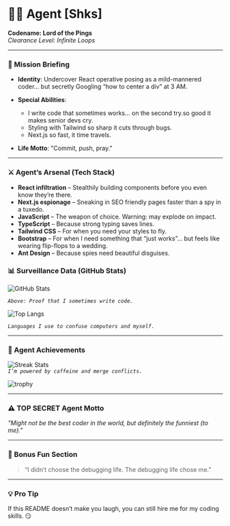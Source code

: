# 🕵️‍♂️ Agent [Shks]  
**Codename: Lord of the Pings**  
*Clearance Level: Infinite Loops*  

---

### 🛑 Mission Briefing  
- **Identity**: Undercover React operative posing as a mild-mannered coder… but secretly Googling “how to center a div” at 3 AM.  
- **Special Abilities**:
  - I write code that sometimes works… on the second try.so good it makes senior devs 
     cry.  
  - Styling with Tailwind so sharp it cuts through bugs.  
  - Next.js so fast, it time travels.  

- **Life Motto**: "Commit, push, pray."

---

### ⚔️ Agent’s Arsenal (Tech Stack)
- **React infiltration** – Stealthily building components before you even know they’re 
   there.
- **Next.js espionage** – Sneaking in SEO friendly pages faster than a spy in a 
   tuxedo.  
- **JavaScript** – The weapon of choice. Warning: may explode on impact.  
- **TypeScript** – Because strong typing saves lines.  
- **Tailwind CSS** – For when you need your styles to fly.  
- **Bootstrap** – For when I need something that “just works”… but feels like wearing flip-flops to a wedding.
- **Ant Design** – Because spies need beautiful disguises.  

### 📊 Surveillance Data (GitHub Stats)  
![GitHub Stats](https://github-readme-stats-nu-nine-86.vercel.app/api?username=selshahawee&show_icons=true&theme=radical) 

*`Above: Proof that I sometimes write code.`*

![Top Langs](https://github-readme-stats-nu-nine-86.vercel.app/api/top-langs/?username=selshahawee&layout=compact&theme=dracula)

*`Languages I use to confuse computers and myself.`*

---

### 🤯 Agent Achievements  
![Streak Stats](https://streak-stats.demolab.com?user=selshahawee&theme=dracula&hide_border=true)  
*`I’m powered by caffeine and merge conflicts.`*

![trophy](https://github-profile-trophy-beige.vercel.app/?username=selshahawee&theme=onedark)

---

### ⚠️ TOP SECRET Agent Motto

*"Might not be the best coder in the world, but definitely the funniest (to me)."*  

---

### 🚨 Bonus Fun Section  

> “I didn’t choose the debugging life. The debugging life chose me.”  
---

### 💡 Pro Tip
If this README doesn’t make you laugh, you can still hire me for my coding skills. 😏
